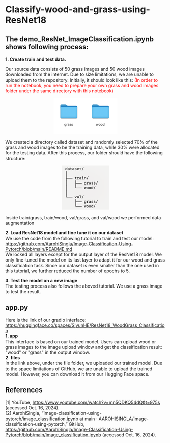 # Classify-wood-and-grass-using-ResNet18
## The **demo_ResNet_ImageClassification.ipynb** shows following process: <br>
**1. Create train and test data.**

Our source data consists of 50 grass images and 50 wood images downloaded from the internet. Due to size limitations, we are unable to upload them to the repository. Initially, it should look like this: <span style="color: red;">(In order to run the notebook, you need to prepare your own grass and wood images folder under the same directory with this notebook)</span>
<div style="text-align: center;">
    <img src="readme1.png" alt="Sample Image" width="200" />
</div>

 We created a directory called dataset and randomly selected 70% of the grass and wood images to be the training data, while 30% were allocated for the testing data. After this process, our folder should have the following structure:

<div style="text-align: center;">
    <img src="readme2.png" alt="Sample Image" width="150" />
</div>

Inside train/grass, train/wood, val/grass, and val/wood we performed data augmentation

**2. Load ResNet18 model and fine tune it on our dataset** <br>
We use the code from the following tutorial to train and test our model: <br>
https://github.com/AarohiSingla/Image-Classification-Using-Pytorch/blob/main/README.md <br>
We locked all layers except for the output layer of the ResNet18 model. We only fine-tuned the model on its last layer to adapt it for our wood and grass classification task. Since our dataset is even smaller than the one used in this tutorial, we further reduced the number of epochs to 5.

**3. Test the model on a new image** <br>
The testing process also follows the aboved tutorial. We use a grass image to test the result.

## app.py
Here is the link of our gradio interface: <br>
https://huggingface.co/spaces/SiyunHE/ResNet18_WoodGrass_Classification <br>
**1. app** <br>
This interface is based on our trained model. Users can upload wood or grass images to the image upload window and get the classification result: "wood" or "grass" in the output window. <br>
**2. files** <br>
In the link above, under the file folder, we uploaded our trained model. Due to the space limitations of GitHub, we are unable to upload the trained model. However, you can download it from our Hugging Face space.

## References
[1] YouTube, https://www.youtube.com/watch?v=mn5QDKQ54dQ&t=975s (accessed Oct. 16, 2024). <br>
[2] AarohiSingla, “Image-classification-using-pytorch/image_classification.ipynb at main · AAROHISINGLA/image-classification-using-pytorch,” GitHub, https://github.com/AarohiSingla/Image-Classification-Using-Pytorch/blob/main/image_classification.ipynb (accessed Oct. 16, 2024). 